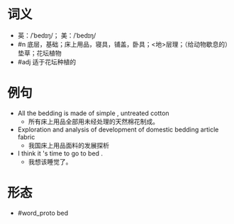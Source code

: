 # 词义
- 英：/ˈbedɪŋ/； 美：/ˈbedɪŋ/
- #n 底层，基础；床上用品，寝具，铺盖，卧具；<地>层理；（给动物歇息的）垫草；花坛植物
- #adj 适于花坛种植的
# 例句
- All the bedding is made of simple , untreated cotton
	- 所有床上用品全部用未经处理的天然棉花制成。
- Exploration and analysis of development of domestic bedding article fabric
	- 我国床上用品面料的发展探析
- I think it 's time to go to bed .
	- 我想该睡觉了。
# 形态
- #word_proto bed
